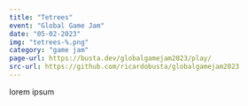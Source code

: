 ```yaml
---
title: "Tetrees"
event: "Global Game Jam"
date: "05-02-2023"
img: "tetrees-%.png"
category: "game jam"
page-url: https://busta.dev/globalgamejam2023/play/
src-url: https://github.com/ricardobusta/globalgamejam2023
---
```

lorem ipsum